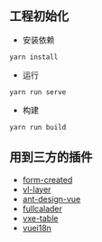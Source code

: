 ## 工程初始化
- 安装依赖
```
yarn install
```

- 运行
```
yarn run serve
```

- 构建
```
yarn run build
```

## 用到三方的插件
- [form-created](http://form-create.com/)
- [vl-layer](https://github.com/gjTool/vl-layer/)
- [ant-design-vue](https://www.antdv.com/docs/vue/introduce-cn/)
- [fullcalader](https://fullcalendar.io/demos)
- [vxe-table](https://xuliangzhan_admin.gitee.io/vxe-table/#/table/start/install)
- [vuei18n](https://kazupon.github.io/vue-i18n/zh/installation.html)
